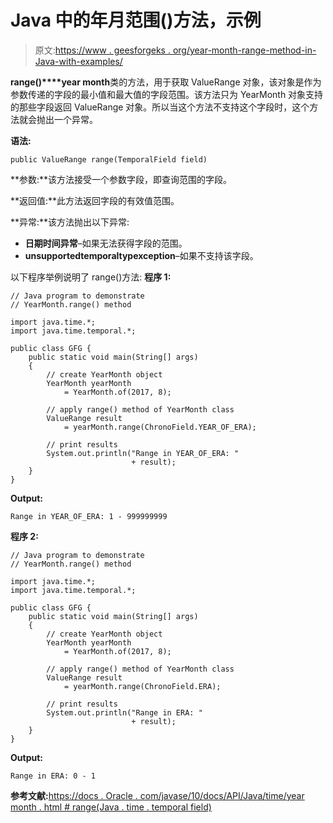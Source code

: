# Java 中的年月范围()方法，示例

> 原文:[https://www . geesforgeks . org/year-month-range-method-in-Java-with-examples/](https://www.geeksforgeeks.org/yearmonth-range-method-in-java-with-examples/)

**range()****year month**类的方法，用于获取 ValueRange 对象，该对象是作为参数传递的字段的最小值和最大值的字段范围。该方法只为 YearMonth 对象支持的那些字段返回 ValueRange 对象。所以当这个方法不支持这个字段时，这个方法就会抛出一个异常。

**语法:**

```
public ValueRange range(TemporalField field)

```

**参数:**该方法接受一个参数字段，即查询范围的字段。

**返回值:**此方法返回字段的有效值范围。

**异常:**该方法抛出以下异常:

*   **日期时间异常**–如果无法获得字段的范围。
*   **unsupportedtemporaltypexception**–如果不支持该字段。

以下程序举例说明了 range()方法:
**程序 1:**

```
// Java program to demonstrate
// YearMonth.range() method

import java.time.*;
import java.time.temporal.*;

public class GFG {
    public static void main(String[] args)
    {
        // create YearMonth object
        YearMonth yearMonth
            = YearMonth.of(2017, 8);

        // apply range() method of YearMonth class
        ValueRange result
            = yearMonth.range(ChronoField.YEAR_OF_ERA);

        // print results
        System.out.println("Range in YEAR_OF_ERA: "
                           + result);
    }
}
```

**Output:**

```
Range in YEAR_OF_ERA: 1 - 999999999

```

**程序 2:**

```
// Java program to demonstrate
// YearMonth.range() method

import java.time.*;
import java.time.temporal.*;

public class GFG {
    public static void main(String[] args)
    {
        // create YearMonth object
        YearMonth yearMonth
            = YearMonth.of(2017, 8);

        // apply range() method of YearMonth class
        ValueRange result
            = yearMonth.range(ChronoField.ERA);

        // print results
        System.out.println("Range in ERA: "
                           + result);
    }
}
```

**Output:**

```
Range in ERA: 0 - 1

```

**参考文献:**[https://docs . Oracle . com/javase/10/docs/API/Java/time/year month . html # range(Java . time . temporal field)](https://docs.oracle.com/javase/10/docs/api/java/time/YearMonth.html#range(java.time.temporal.TemporalField))